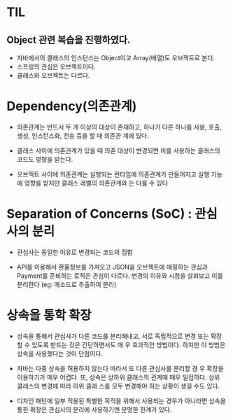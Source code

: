 # TIL

## Object 관련 복습을 진행하였다.

- 자바에서의 클래스의 인스턴스는 Object이고 Array(배열)도 오브젝트로 본다.
- 스프링의 관심은 오브젝트이다.
- 클래스와 오브젝트는 다르다.

# Dependency(의존관계)

- 의존관계는 반드시 두 개 이상의 대상이 존재하고, 하나가 다른 하나를 사용, 호출, 생성, 인스턴스화, 전송 등을 할 때 의존관 계에 있다.
- 클래스 사이에 의존관계가 있을 때 의존 대상이 변경되면 이를 사용하는 클래스의 코드도 영향을 받는다.

- 오브젝트 사이에 의존관계는 실행되는 런타임에 의존관계가 만들어지고 실행 기능에 영향을 받지만 클래스 레벨의 의존관계와 는 다를 수 있다

# Separation of Concerns (SoC) : 관심사의 분리

- 관심사는 동일한 이유로 변경되는 코드의 집합

- API를 이용해서 환율정보를 가져오고 JSON을 오브젝트에 매핑하는 관심과 Payment를 준비하는 로직은 관심이 다르다. 변경의 이유와 시점을 살펴보고 이를 분리한다 (eg: 메소드로 추출하여 분리)

# 상속을 통학 확장

- 상속을 통해서 관심사가 다른 코드를 분리해내고, 서로 독립적으로 변경 또는 확장할 수 있도록 만드는 것은 간단하면서도 매 우 효과적인 방법이다. 하지만 이 방법은 상속을 사용했다는 것이 단점이다.

- 자바는 다중 상속을 허용하지 않는다 따라서 또 다른 관심사를 분리할 경 우 확장을 이용하기가 매우 어렵다. 또, 상속은 상하위 클래스의 관계매 매우 밀접하다. 상위 클래스의 변경에 따라 하위 클래 스를 모두 변경해야 하는 상황이 생길 수도 있다.

- 디자인 패턴에 일부 적용된 특별한 목적을 위해서 사용되는 경우가 아니라면 상속을 통한 확장은 관심사의 분리에 사용하기엔 분명한 한계가 있다.
